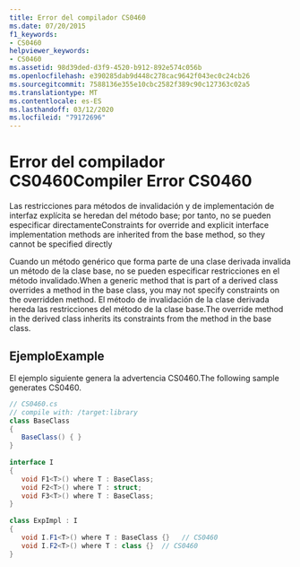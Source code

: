 ```yaml
---
title: Error del compilador CS0460
ms.date: 07/20/2015
f1_keywords:
- CS0460
helpviewer_keywords:
- CS0460
ms.assetid: 98d39ded-d3f9-4520-b912-892e574c056b
ms.openlocfilehash: e390285dab9d448c278cac9642f043ec0c24cb26
ms.sourcegitcommit: 7588136e355e10cbc2582f389c90c127363c02a5
ms.translationtype: MT
ms.contentlocale: es-ES
ms.lasthandoff: 03/12/2020
ms.locfileid: "79172696"
---
```

# <a name="compiler-error-cs0460"></a><span data-ttu-id="26547-102">Error del compilador CS0460</span><span class="sxs-lookup"><span data-stu-id="26547-102">Compiler Error CS0460</span></span>
<span data-ttu-id="26547-103">Las restricciones para métodos de invalidación y de implementación de interfaz explícita se heredan del método base; por tanto, no se pueden especificar directamente</span><span class="sxs-lookup"><span data-stu-id="26547-103">Constraints for override and explicit interface implementation methods are inherited from the base method, so they cannot be specified directly</span></span>  
  
 <span data-ttu-id="26547-104">Cuando un método genérico que forma parte de una clase derivada invalida un método de la clase base, no se pueden especificar restricciones en el método invalidado.</span><span class="sxs-lookup"><span data-stu-id="26547-104">When a generic method that is part of a derived class overrides a method in the base class, you may not specify constraints on the overridden method.</span></span> <span data-ttu-id="26547-105">El método de invalidación de la clase derivada hereda las restricciones del método de la clase base.</span><span class="sxs-lookup"><span data-stu-id="26547-105">The override method in the derived class inherits its constraints from the method in the base class.</span></span>  
  
## <a name="example"></a><span data-ttu-id="26547-106">Ejemplo</span><span class="sxs-lookup"><span data-stu-id="26547-106">Example</span></span>  
 <span data-ttu-id="26547-107">El ejemplo siguiente genera la advertencia CS0460.</span><span class="sxs-lookup"><span data-stu-id="26547-107">The following sample generates CS0460.</span></span>  
  
```csharp  
// CS0460.cs  
// compile with: /target:library  
class BaseClass
{  
   BaseClass() { }  
}  
  
interface I  
{  
   void F1<T>() where T : BaseClass;  
   void F2<T>() where T : struct;  
   void F3<T>() where T : BaseClass;  
}  
  
class ExpImpl : I  
{  
   void I.F1<T>() where T : BaseClass {}   // CS0460  
   void I.F2<T>() where T : class {}  // CS0460  
}  
```
